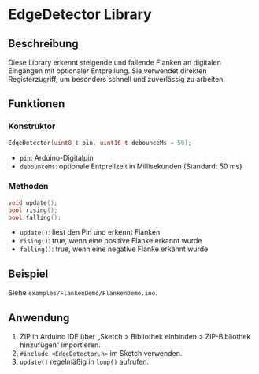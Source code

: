 # EdgeDetector Library

## Beschreibung
Diese Library erkennt steigende und fallende Flanken an digitalen Eingängen mit optionaler Entprellung. Sie verwendet direkten Registerzugriff, um besonders schnell und zuverlässig zu arbeiten.

## Funktionen

### Konstruktor
```cpp
EdgeDetector(uint8_t pin, uint16_t debounceMs = 50);
```
- `pin`: Arduino-Digitalpin
- `debounceMs`: optionale Entprellzeit in Millisekunden (Standard: 50 ms)

### Methoden
```cpp
void update();
bool rising();
bool falling();
```
- `update()`: liest den Pin und erkennt Flanken
- `rising()`: true, wenn eine positive Flanke erkannt wurde
- `falling()`: true, wenn eine negative Flanke erkannt wurde

## Beispiel
Siehe `examples/FlankenDemo/FlankenDemo.ino`.

## Anwendung
1. ZIP in Arduino IDE über „Sketch > Bibliothek einbinden > ZIP-Bibliothek hinzufügen“ importieren.
2. `#include <EdgeDetector.h>` im Sketch verwenden.
3. `update()` regelmäßig in `loop()` aufrufen.
